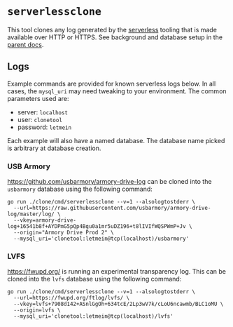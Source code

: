 # `serverlessclone`

This tool clones any log generated by the [serverless](/serverless/) tooling
that is made available over HTTP or HTTPS.
See background and database setup in the [parent docs](../../README.md).

## Logs

Example commands are provided for known serverless logs below. In all cases, the
`mysql_uri` may need tweaking to your environment. The common parameters used are:
 * server: `localhost`
 * user: `clonetool`
 * password: `letmein`

Each example will also have a named database. The database name picked is
arbitrary at database creation.

### USB Armory

https://github.com/usbarmory/armory-drive-log can be cloned into the `usbarmory`
database using the following command:

```
go run ./clone/cmd/serverlessclone --v=1 --alsologtostderr \
  --url=https://raw.githubusercontent.com/usbarmory/armory-drive-log/master/log/ \
  --vkey=armory-drive-log+16541b8f+AYDPmG5pQp4Bgu0a1mr5uDZ196+t8lIVIfWQSPWmP+Jv \
  --origin="Armory Drive Prod 2" \
  --mysql_uri='clonetool:letmein@tcp(localhost)/usbarmory'
```

### LVFS

https://fwupd.org/ is running an experimental transparency log. This can be
cloned into the `lvfs` database using the following command:

```
go run ./clone/cmd/serverlessclone --v=1 --alsologtostderr \
  --url=https://fwupd.org/ftlog/lvfs/ \
  --vkey=lvfs+7908d142+ASnlGgOh+634tcE/2Lp3wV7k/cLoU6ncawmb/BLC1oMU \
  --origin=lvfs \
  --mysql_uri='clonetool:letmein@tcp(localhost)/lvfs'
```
